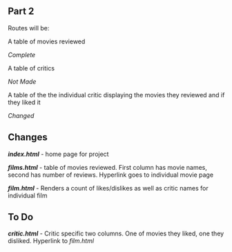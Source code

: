## Part 2

Routes will be:

A table of movies reviewed 

*Complete*

A table of critics 

*Not Made*

A table of the the individual critic displaying the movies they reviewed and if they liked it 

*Changed*

## Changes

***index.html*** - home page for project

***films.html*** - table of movies reviewed. First column has movie names, second has number of reviews. Hyperlink goes to individual movie page

***film.html*** - Renders a count of likes/dislikes as well as critic names for individual film

## To Do

***critic.html*** - Critic specific two columns. One of movies they liked, one they disliked. Hyperlink to *film.html*
